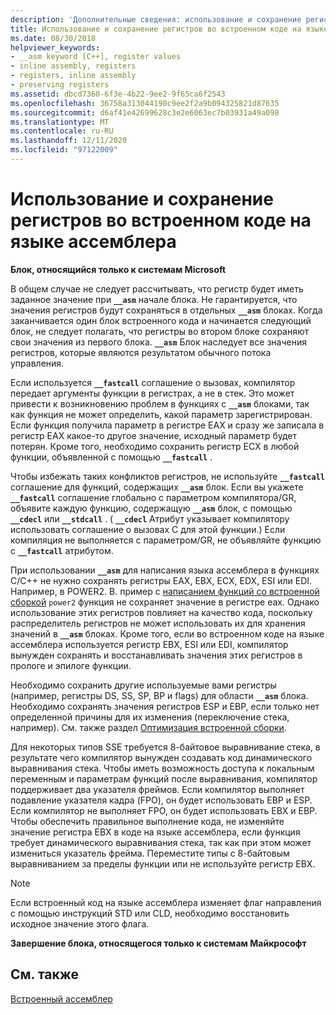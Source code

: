```yaml
---
description: 'Дополнительные сведения: использование и сохранение регистров во встроенном коде на языке ассемблера'
title: Использование и сохранение регистров во встроенном коде на языке ассемблера
ms.date: 08/30/2018
helpviewer_keywords:
- __asm keyword [C++], register values
- inline assembly, registers
- registers, inline assembly
- preserving registers
ms.assetid: dbcd7360-6f3e-4b22-9ee2-9f65ca6f2543
ms.openlocfilehash: 36758a313044190c9ee2f2a9b094325821d87635
ms.sourcegitcommit: d6af41e42699628c3e2e6063ec7b03931a49a098
ms.translationtype: MT
ms.contentlocale: ru-RU
ms.lasthandoff: 12/11/2020
ms.locfileid: "97122009"
---
```

# <a name="using-and-preserving-registers-in-inline-assembly"></a>Использование и сохранение регистров во встроенном коде на языке ассемблера

**Блок, относящийся только к системам Microsoft**

В общем случае не следует рассчитывать, что регистр будет иметь заданное значение при **`__asm`** начале блока. Не гарантируется, что значения регистров будут сохраняться в отдельных **`__asm`** блоках. Когда заканчивается один блок встроенного кода и начинается следующий блок, не следует полагать, что регистры во втором блоке сохраняют свои значения из первого блока. **`__asm`** Блок наследует все значения регистров, которые являются результатом обычного потока управления.

Если используется **`__fastcall`** соглашение о вызовах, компилятор передает аргументы функции в регистрах, а не в стек. Это может привести к возникновению проблем в функциях с **`__asm`** блоками, так как функция не может определить, какой параметр зарегистрирован. Если функция получила параметр в регистре EAX и сразу же записала в регистр EAX какое-то другое значение, исходный параметр будет потерян. Кроме того, необходимо сохранить регистр ECX в любой функции, объявленной с помощью **`__fastcall`** .

Чтобы избежать таких конфликтов регистров, не используйте **`__fastcall`** соглашение для функций, содержащих **`__asm`** блок. Если вы укажете **`__fastcall`** соглашение глобально с параметром компилятора/GR, объявите каждую функцию, содержащую **`__asm`** блок, с помощью **`__cdecl`** или **`__stdcall`** . ( **`__cdecl`** Атрибут указывает компилятору использовать соглашение о вызовах C для этой функции.) Если компиляция не выполняется с параметром/GR, не объявляйте функцию с **`__fastcall`** атрибутом.

При использовании **`__asm`** для написания языка ассемблера в функциях C/C++ не нужно сохранять регистры EAX, EBX, ECX, EDX, ESI или EDI. Например, в POWER2. В. пример с [написанием функций со встроенной сборкой](../../assembler/inline/writing-functions-with-inline-assembly.md) `power2` функция не сохраняет значение в регистре eax. Однако использование этих регистров повлияет на качество кода, поскольку распределитель регистров не может использовать их для хранения значений в **`__asm`** блоках. Кроме того, если во встроенном коде на языке ассемблера используется регистр EBX, ESI или EDI, компилятор вынужден сохранять и восстанавливать значения этих регистров в прологе и эпилоге функции.

Необходимо сохранить другие используемые вами регистры (например, регистры DS, SS, SP, BP и flags) для области **`__asm`** блока. Необходимо сохранять значения регистров ESP и EBP, если только нет определенной причины для их изменения (переключение стека, например). См. также раздел [Оптимизация встроенной сборки](../../assembler/inline/optimizing-inline-assembly.md).

Для некоторых типов SSE требуется 8-байтовое выравнивание стека, в результате чего компилятор вынужден создавать код динамического выравнивания стека. Чтобы иметь возможность доступа к локальным переменным и параметрам функций после выравнивания, компилятор поддерживает два указателя фреймов.  Если компилятор выполняет подавление указателя кадра (FPO), он будет использовать EBP и ESP.  Если компилятор не выполняет FPO, он будет использовать EBX и EBP. Чтобы обеспечить правильное выполнение кода, не изменяйте значение регистра EBX в коде на языке ассемблера, если функция требует динамического выравнивания стека, так как при этом может измениться указатель фрейма. Переместите типы с 8-байтовым выравниванием за пределы функции или не используйте регистр EBX.

> [!NOTE]
> Если встроенный код на языке ассемблера изменяет флаг направления с помощью инструкций STD или CLD, необходимо восстановить исходное значение этого флага.

**Завершение блока, относящегося только к системам Майкрософт**

## <a name="see-also"></a>См. также

[Встроенный ассемблер](../../assembler/inline/inline-assembler.md)<br/>
